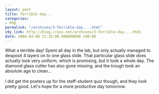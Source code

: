 ```yaml
---
layout: post
title: Terrible day...
categories:
- PhD
permalink: "/archives/3-Terrible-day....html"
s9y_link: http://blog.cryos.net/archives/3-Terrible-day....html
date: 2004-03-08 21:35:00.000000000 +00:00
---
```

What a terrible day! Spent all day in the lab, but only actually managed to desposit 4 layers on to one glass slide. That particular glass slide does actually look very uniform, which is promising, but it took a whole day. The diamond glass cutter has also gone missing, and the trough took an absolute age to clean...<br />
<br />
I did get the posters up for the staff-student quiz though, and they look pretty good. Let's hope for a more productive day tomorrow.
